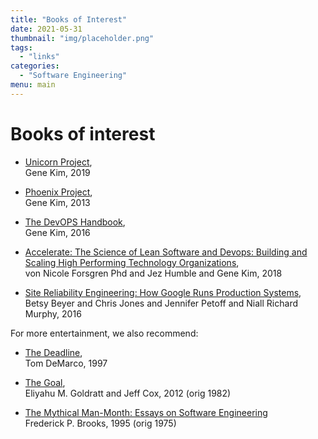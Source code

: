 ```yaml
---
title: "Books of Interest"
date: 2021-05-31
thumbnail: "img/placeholder.png"
tags:
  - "links"
categories:
  - "Software Engineering"
menu: main
---
```


# Books of interest

* [Unicorn Project](https://www.amazon.com/Unicorn-Project-Developers-Disruption-Thriving-ebook/dp/B07QT9QR41),<br> Gene Kim, 2019

* [Phoenix Project](https://www.amazon.de/Phoenix-Project-DevOps-Helping-Business/dp/1942788290/ref=pd_bxgy_14_2/260-8936374-2365738),<br> Gene Kim, 2013

* [The DevOPS Handbook](https://www.amazon.de/DevOPS-Handbook-World-Class-Reliability-Organizations/dp/1942788002/ref=pd_bxgy_14_img_2/260-8936374-2365738),<br> Gene Kim, 2016

* [Accelerate: The Science of Lean Software and Devops: Building and Scaling High Performing Technology Organizations](https://www.amazon.de/Accelerate-Software-Performing-Technology-Organizations/dp/1942788339/ref=pd_bxgy_14_img_3/260-8936374-2365738),<br> von Nicole Forsgren Phd and Jez Humble and Gene Kim, 2018

* [Site Reliability Engineering: How Google Runs Production Systems](https://www.amazon.de/Site-Reliability-Engineering-Production-Systems/dp/149192912X/ref=sr_1_1),<br> Betsy Beyer and Chris Jones and Jennifer Petoff and Niall Richard Murphy, 2016

For more entertainment, we also recommend:

* [The Deadline](https://www.amazon.de/Deadline-Novel-About-Project-Management/dp/0932633390/ref=sr_1_1),<br> Tom DeMarco, 1997

* [The Goal](https://www.amazon.de/Goal-Process-Ongoing-Improvement/dp/0884271951/ref=sr_1_1),<br> Eliyahu M. Goldratt and Jeff Cox, 2012 (orig 1982)

* [The Mythical Man-Month: Essays on Software Engineering](https://www.amazon.de/Mythical-Man-Month-Essays-Software-Engineering/dp/0201835959/ref=sr_1_1)<br> Frederick P. Brooks,  1995 (orig 1975)


